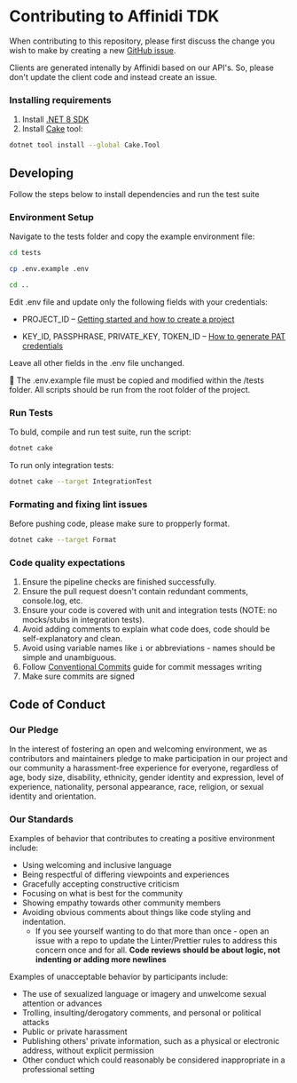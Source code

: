 # Contributing to Affinidi TDK

When contributing to this repository, please first discuss the change you wish to make by creating a new [GitHub issue](https://github.com/affinidi/affinidi-tdk-dotnet/issues/new).

Clients are generated intenally by Affinidi based on our API's. So, please don't update the client code and instead create an issue.


### Installing requirements

1. Install [.NET 8 SDK](https://dotnet.microsoft.com/en-us/download)
2. Install [Cake](https://github.com/cake-build/cake) tool:

```bash
dotnet tool install --global Cake.Tool
```

## Developing

Follow the steps below to install dependencies and run the test suite

### Environment Setup

Navigate to the tests folder and copy the example environment file:

```bash
cd tests

cp .env.example .env

cd ..
```

Edit .env file and update only the following fields with your credentials:

- PROJECT_ID – [Getting started and how to create a project](https://docs.affinidi.com/docs/get-started/create-project/)

- KEY_ID, PASSPHRASE, PRIVATE_KEY, TOKEN_ID – [How to generate PAT credentials](https://docs.affinidi.com/dev-tools/affinidi-tdk/get-access-token/)

Leave all other fields in the .env file unchanged.

📌 The .env.example file must be copied and modified within the /tests folder.
All scripts should be run from the root folder of the project.

### Run Tests

To buld, compile and run test suite, run the script:

```bash
dotnet cake
```

To run only integration tests:

```bash
dotnet cake --target IntegrationTest
```

### Formating and fixing lint issues

Before pushing code, please make sure to propperly format.

```bash
dotnet cake --target Format
```

### Code quality expectations

1. Ensure the pipeline checks are finished successfully.
2. Ensure the pull request doesn't contain redundant comments, console.log, etc.
3. Ensure your code is covered with unit and integration tests (NOTE: no mocks/stubs in integration tests).
4. Avoid adding comments to explain what code does, code should be self-explanatory and clean.
5. Avoid using variable names like `i` or abbreviations - names should be simple and unambiguous.
6. Follow [Conventional Commits](https://www.conventionalcommits.org/en/v1.0.0/) guide for commit messages writing
7. Make sure commits are signed

## Code of Conduct

### Our Pledge

In the interest of fostering an open and welcoming environment, we as
contributors and maintainers pledge to make participation in our project and
our community a harassment-free experience for everyone, regardless of age, body
size, disability, ethnicity, gender identity and expression, level of experience,
nationality, personal appearance, race, religion, or sexual identity and
orientation.

### Our Standards

Examples of behavior that contributes to creating a positive environment
include:

- Using welcoming and inclusive language
- Being respectful of differing viewpoints and experiences
- Gracefully accepting constructive criticism
- Focusing on what is best for the community
- Showing empathy towards other community members
- Avoiding obvious comments about things like code styling and indentation.
  - If you see yourself wanting to do that more than once - open an issue with a repo to update the Linter/Prettier rules to address this concern once and for all. **Code reviews should be about logic, not indenting or adding more newlines**

Examples of unacceptable behavior by participants include:

- The use of sexualized language or imagery and unwelcome sexual attention or
  advances
- Trolling, insulting/derogatory comments, and personal or political attacks
- Public or private harassment
- Publishing others' private information, such as a physical or electronic
  address, without explicit permission
- Other conduct which could reasonably be considered inappropriate in a
  professional setting

